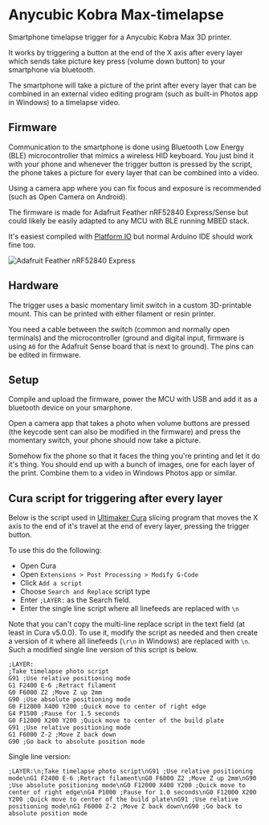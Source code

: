 # Anycubic Kobra Max-timelapse

Smartphone timelapse trigger for a Anycubic Kobra Max 3D printer.

It works by triggering a button at the end of the X axis after every layer which sends take picture key press (volume down button) to your smartphone via bluetooth.

The smartphone will take a picture of the print after every layer that can be combined in an external video editing program (such as built-in Photos app in Windows) to a timelapse video.

## Firmware

Communication to the smartphone is done using Bluetooth Low Energy (BLE) microcontroller that mimics a wireless HID keyboard. You just bind it with your phone and whenever the trigger button is pressed by the script, the phone takes a picture for every layer that can be combined into a video.

Using a camera app where you can fix focus and exposure is recommended (such as Open Camera on Android).

The firmware is made for Adafruit Feather nRF52840 Express/Sense but could likely be easily adapted to any MCU with BLE running MBED stack.

It's easiest compiled with [Platform IO](https://platformio.org) but normal Arduino IDE should work fine too.

![Adafruit Feather nRF52840 Express](https://cdn-shop.adafruit.com/970x728/4062-02.jpg)

## Hardware

The trigger uses a basic momentary limit switch in a custom 3D-printable mount. This can be printed with either filament or resin printer.

You need a cable between the switch (common and normally open terminals) and the microcontroller (ground and digital input, firmware is using `A0` for the Adafruit Sense board that is next to ground). The pins can be edited in firmware.

## Setup

Compile and upload the firmware, power the MCU with USB and add it as a bluetooth device on your smarphone.

Open a camera app that takes a photo when volume buttons are pressed (the keycode sent can also be modified in the firmware) and press the momentary switch, your phone should now take a picture.

Somehow fix the phone so that it faces the thing you're printing and let it do it's thing. You should end up with a bunch of images, one for each layer of the print. Combine them to a video in Windows Photos app or similar.

## Cura script for triggering after every layer

Below is the script used in [Ultimaker Cura](https://ultimaker.com/software/ultimaker-cura) slicing program that moves the X axis to the end of it's travel at the end of every layer, pressing the trigger button.

To use this do the following:
- Open Cura
- Open `Extensions > Post Processing > Modify G-Code`
- Click `Add a script`
- Choose `Search and Replace` script type
- Enter `;LAYER:` as the Search field.
- Enter the single line script where all linefeeds are replaced with `\n`

Note that you can't copy the multi-line replace script in the text field (at least in Cura v5.0.0). To use it, modify the script as needed and then create a version of it where all linefeeds (`\r\n` in Windows) are replaced with `\n`. Such a modified single line version of this script is below.

```gcode
;LAYER:
;Take timelapse photo script
G91 ;Use relative positioning mode
G1 F2400 E-6 ;Retract filament
G0 F6000 Z2 ;Move Z up 2mm
G90 ;Use absolute positioning mode
G0 F12000 X400 Y200 ;Quick move to center of right edge
G4 P1500 ;Pause for 1.5 seconds
G0 F12000 X200 Y200 ;Quick move to center of the build plate
G91 ;Use relative positioning mode
G1 F6000 Z-2 ;Move Z back down
G90 ;Go back to absolute position mode
```

Single line version:
```gcode
;LAYER:\n;Take timelapse photo script\nG91 ;Use relative positioning mode\nG1 F2400 E-6 ;Retract filament\nG0 F6000 Z2 ;Move Z up 2mm\nG90 ;Use absolute positioning mode\nG0 F12000 X400 Y200 ;Quick move to center of right edge\nG4 P1000 ;Pause for 1.0 seconds\nG0 F12000 X200 Y200 ;Quick move to center of the build plate\nG91 ;Use relative positioning mode\nG1 F6000 Z-2 ;Move Z back down\nG90 ;Go back to absolute position mode
```
